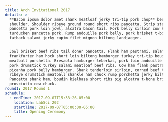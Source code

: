 ```yaml
---
title: Arch Invitational 2017
details: >-
  **Bacon ipsum dolor amet shank meatloaf jerky tri-tip pork chop** beef ribs
  shoulder. Shoulder ribeye ground round short ribs pancetta. Strip steak
  pancetta pork loin jowl, alcatra bacon tail. Pork belly sirloin cow kielbasa,
  turducken pancetta pork. Rump andouille pork belly, pork brisket t-bone
  fatback salami jerky cupim filet mignon biltong landjaeger.


  Jowl brisket beef ribs tail doner pancetta. Flank ham pastrami, salami
  frankfurter ham hock short loin biltong hamburger turkey tri-tip boudin
  meatball porchetta. Bresaola hamburger leberkas, pork loin andouille kielbasa
  pork drumstick turkey salami meatloaf beef ribs. Cow ham flank pastrami
  picanha pork belly hamburger. Shank tenderloin sirloin, corned beef tongue
  ribeye drumstick meatball shankle ham chuck rump porchetta jerky biltong.
  Pancetta shank ham, boudin kielbasa short ribs pig alcatra t-bone brisket
  prosciutto cow chuck.
round1: 2017 Round 1
schedule:
  - endTime: 2017-09-07T15:33:26-05:00
    location: LabSci 202
    startTime: 2017-09-07T05:00:00-05:00
    title: Opening Ceremony
---
```


